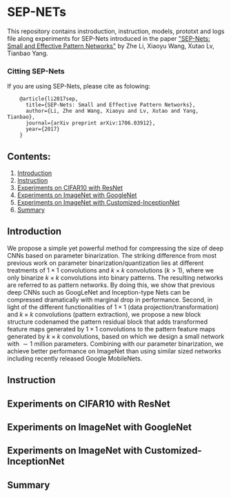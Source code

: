 # SEP-NETs
This repository contains instroduction, instruction, models, prototxt and logs file along experiments for SEP-Nets introduced in the paper  ["SEP-Nets: Small and Effective Pattern Networks"](https://arxiv.org/pdf/1706.03912.pdf) by Zhe Li, Xiaoyu Wang, Xutao Lv, Tianbao Yang.

### Citting SEP-Nets
If you are using SEP-Nets, please cite as folowing:

        @article{li2017sep,
          title={SEP-Nets: Small and Effective Pattern Networks},
          author={Li, Zhe and Wang, Xiaoyu and Lv, Xutao and Yang, Tianbao},
          journal={arXiv preprint arXiv:1706.03912},
          year={2017}
        }

## Contents:
1. [Introduction](#Introduction)
2. [Instruction](#Instruction)
3. [Experiments on CIFAR10 with ResNet](#Experiments-on-CIFAR10-with-ResNet)
4. [Experiments on ImageNet with GoogleNet](#Experiments-on-ImageNet-with-GoogleNet)
5. [Experiments on ImageNet with Customized-InceptionNet](#Experiments-on-ImageNet-with-Customized-InceptionNet)
6. [Summary](#Summary)

## Introduction
We propose a simple yet powerful method for compressing the size of deep CNNs based on parameter binarization. The striking difference from most previous work on parameter binarization/quantization lies at different treatments of $1\times 1$ convolutions and $k\times k$ convolutions ($k>1$), where we only binarize $k\times k$ convolutions into binary patterns.  The resulting networks are referred to as pattern networks. By doing this, we show that previous deep CNNs such as GoogLeNet and Inception-type Nets can be compressed dramatically with marginal drop in performance. Second, in light of the different functionalities of $1\times 1$ (data projection/transformation) and $k\times k$ convolutions (pattern extraction), we propose a new block structure codenamed the pattern residual block that adds transformed feature maps generated by $1\times 1$ convolutions to the pattern feature maps generated by $k\times k$ convolutions, based on which we design a small network with $\sim 1$ million parameters.  Combining with our parameter binarization, we achieve better performance on ImageNet than using similar sized networks including recently released Google MobileNets.
## Instruction
## Experiments on CIFAR10 with ResNet
## Experiments on ImageNet with GoogleNet
## Experiments on ImageNet with Customized-InceptionNet
## Summary




